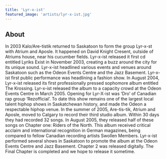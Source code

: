 ```yaml
---
title: 'Lyr-x-ist'
featured_image: 'artists/lyr-x-ist.jpg'
---
```


## About

In 2003 Kalo/Are-tistik returned to Saskatoon to form the group Lyr-x-st with Atrium  and Aposle.  It happened on David Knight Cresent, outside of Atriums house, near his cucumber fields.  Lyr-x-ist released it first cd entitled Lyriks Exist in November 2003, creating a buzz around the city for its unique sound. Lyr-x-ist headlined various events and venues around Saskatoon such as the Odeon Events Centre and the Jazz Basement. Lyr-x-ist first public performance was headlining a fashion show. In August 2004, Lyr-x-ist released its first professionally pressed sophomore album entitled The Krossing.  Lyr-x-ist released the album to a capacity crowd at the Odeon Events Centre in March 2005. Opening for Lyr-X-ist was ‘Dro’ of Canadian rap group ‘Rezofficial’. To date this show remains one of the largest local talent hiphop shows in Saskatchewan history, and made the Odeon a respectable hiphop venue.  In the summer of 2005, Are-tis-tik, Atrium and Aposle, moved to Calgary to record their third studio album. Within 30 days they had recorded 32 songs. In August 2005, they released half of these songs on Chapter one: Riders of the North. This album received critical acclaim and international recognition in German magazines, being compared to fellow Canadian recording artists Swollen Members. Lyr-x-ist performed several shows in Saskatoon to promote the album at the Odeon Events Centre and Jazz Basement. Chapter 2 was released digitally.  The Final Chapter is completed and we hope to release it sometime.
